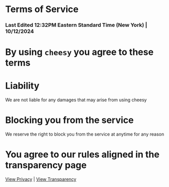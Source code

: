 # Terms of Service
### Last Edited 12:32PM Eastern Standard Time (New York) | 10/12/2024

# By using `cheesy` you agree to these terms

# Liability
We are not liable for any damages that may arise from using cheesy

# Blocking you from the service
We reserve the right to block you from the service at anytime for any reason

# You agree to our rules aligned in the transparency page

[View Privacy](privacy.md) | [View Transparency](transparency.md)
